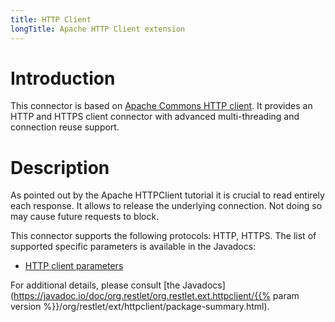 ```yaml
---
title: HTTP Client
longTitle: Apache HTTP Client extension
---
```

# Introduction

This connector is based on [Apache Commons HTTP
client](https://hc.apache.org/httpcomponents-client-ga/index.html).
It provides an HTTP and HTTPS client connector with advanced
multi-threading and connection reuse support.

# Description

As pointed out by the Apache HTTPClient tutorial it is crucial to read
entirely each response. It allows to release the underlying connection.
Not doing so may cause future requests to block.

This connector supports the following protocols: HTTP, HTTPS. The list
of supported specific parameters is available in the Javadocs:

-   [HTTP client
    parameters](https://javadoc.io/static/org.restlet/org.restlet.ext.httpclient/2.5.1/org/restlet/ext/httpclient/HttpClientHelper.html)

For additional details, please consult [the
Javadocs](https://javadoc.io/doc/org.restlet/org.restlet.ext.httpclient/{{% param version %}}/org/restlet/ext/httpclient/package-summary.html).
